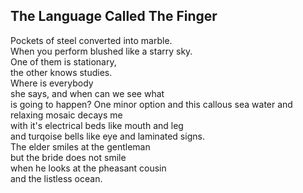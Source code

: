 The Language Called The Finger
------------------------------
Pockets of steel converted into marble.  
When you perform blushed like a starry sky.  
One of them is stationary,  
the other knows studies.  
Where is everybody  
she says, and when can we see what  
is going to happen? One minor option and this callous sea water and relaxing mosaic decays me  
with it's electrical beds like mouth and leg  
and turqoise bells like eye and laminated signs.  
The elder smiles at the gentleman  
but the bride does not smile  
when he looks at the pheasant cousin  
and the listless ocean.  
